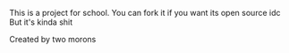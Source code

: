 This is a project for school.
You can fork it if you want its open source idc
But it's kinda shit

Created by two morons
